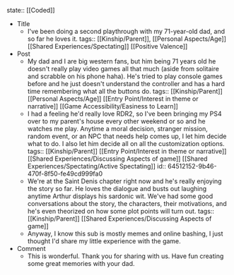 state:: [[Coded]]

- Title
	- I've been doing a second playthrough with my 71-year-old dad, and so far he loves it.
	  tags:: [[Kinship/Parent]], [[Personal Aspects/Age]] [[Shared Experiences/Spectating]] [[Positive Valence]]
- Post
	- My dad and I are big western fans, but him being 71 years old he doesn't really play video games all that much (aside from solitaire and scrabble on his phone haha). He's tried to play console games before and he just doesn't understand the controller and has a hard time remembering what all the buttons do.
	  tags:: [[Kinship/Parent]] [[Personal Aspects/Age]] [[Entry Point/Interest in theme or narrative]] [[Game Accessibility/Easiness to Learn]]
	- I had a feeling he'd really love RDR2, so I've been bringing my PS4 over to my parent's house every other weekend or so and he watches me play. Anytime a moral decision, stranger mission, random event, or an NPC that needs help comes up, I let him decide what to do. I also let him decide all on all the customization options.
	  tags:: [[Kinship/Parent]] [[Entry Point/Interest in theme or narrative]] [[Shared Experiences/Discussing Aspects of game]] [[Shared Experiences/Spectating/Active Spectating]]
	  id:: 64512152-9b46-470f-8f50-fe49cd999fa0
	- We're at the Saint Denis chapter right now and he's really enjoying the story so far. He loves the dialogue and busts out laughing anytime Arthur displays his sardonic wit. We've had some good conversations about the story, the characters, their motivations, and he's even theorized on how some plot points will turn out.
	  tags:: [[Kinship/Parent]] [[Shared Experiences/Discussing Aspects of game]]
	- Anyway, I know this sub is mostly memes and online bashing, I just thought I'd share my little experience with the game.
- Comment
	- This is wonderful. Thank you for sharing with us. Have fun creating some great memories with your dad.
